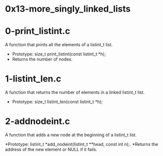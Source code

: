 # 0x13-more_singly_linked_lists

# 0-print_listint.c

A function that prints all the elements of a listint_t list.

* Prototype: size_t print_listint(const listint_t *h);
* Returns the number of nodes.

# 1-listint_len.c

A function that returns the number of elements in a linked listint_t list.

* Prototype: size_t listint_len(const listint_t *h);

# 2-addnodeint.c

A function that adds a new node at the beginning of a listint_t list.

*Prototype: listint_t *add_nodeint(listint_t **head, const int n);.
*Returns the address of the new element or NULL if it fails.
